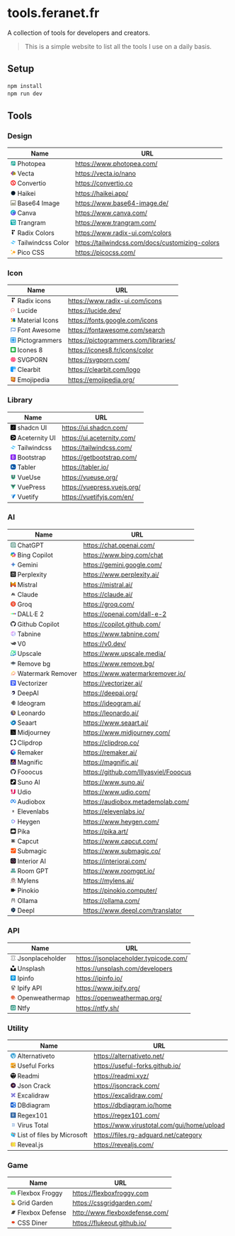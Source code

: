 # tools.feranet.fr

A collection of tools for developers and creators.

> This is a simple website to list all the tools I use on a daily basis.

## Setup

```bash
npm install
npm run dev
```

## Tools

### Design

| Name                                                                      | URL                                             |
| ------------------------------------------------------------------------- | ----------------------------------------------- |
| <img src="public/images/photopea.webp" width="12" /> Photopea             | https://www.photopea.com/                       |
| <img src="public/images/vecta.webp" width="12" /> Vecta                   | https://vecta.io/nano                           |
| <img src="public/images/convertio.webp" width="12" /> Convertio           | https://convertio.co                            |
| <img src="public/images/haikei.webp" width="12" /> Haikei                 | https://haikei.app/                             |
| <img src="public/images/base64.webp" width="12" /> Base64 Image           | https://www.base64-image.de/                    |
| <img src="public/images/canva.webp" width="12" /> Canva                   | https://www.canva.com/                          |
| <img src="public/images/trangram.webp" width="12" /> Trangram             | https://www.trangram.com/                       |
| <img src="public/images/radix.webp" width="12" /> Radix Colors            | https://www.radix-ui.com/colors                 |
| <img src="public/images/tailwindcss.webp" width="12" /> Tailwindcss Color | https://tailwindcss.com/docs/customizing-colors |
| <img src="public/images/picocss.webp" width="12" /> Pico CSS              | https://picocss.com/                            |

### Icon

| Name                                                                      | URL                                  |
| ------------------------------------------------------------------------- | ------------------------------------ |
| <img src="public/images/radix.webp" width="12" /> Radix icons             | https://www.radix-ui.com/icons       |
| <img src="public/images/lucide.webp" width="12" /> Lucide                 | https://lucide.dev/                  |
| <img src="public/images/material-icons.webp" width="12" /> Material Icons | https://fonts.google.com/icons       |
| <img src="public/images/font-awesome.webp" width="12" /> Font Awesome     | https://fontawesome.com/search       |
| <img src="public/images/pictogrammers.webp" width="12" /> Pictogrammers   | https://pictogrammers.com/libraries/ |
| <img src="public/images/icones8.webp" width="12" /> Icones 8              | https://icones8.fr/icons/color       |
| <img src="public/images/svgporn.webp" width="12" /> SVGPORN               | https://svgporn.com/                 |
| <img src="public/images/clearbit.webp" width="12" /> Clearbit             | https://clearbit.com/logo            |
| <img src="public/images/emojipedia.webp" width="12" /> Emojipedia         | https://emojipedia.org/              |

### Library

| Name                                                                    | URL                         |
| ----------------------------------------------------------------------- | --------------------------- |
| <img src="public/images/shadcn-ui.webp" width="12" /> shadcn UI         | https://ui.shadcn.com/      |
| <img src="public/images/aceternity-ui.webp" width="12" /> Aceternity UI | https://ui.aceternity.com/  |
| <img src="public/images/tailwindcss.webp" width="12" /> Tailwindcss     | https://tailwindcss.com/    |
| <img src="public/images/bootstrap.webp" width="12" /> Bootstrap         | https://getbootstrap.com/   |
| <img src="public/images/tabler.webp" width="12" /> Tabler               | https://tabler.io/          |
| <img src="public/images/vueuse.webp" width="12" /> VueUse               | https://vueuse.org/         |
| <img src="public/images/vuepress.webp" width="12" /> VuePress           | https://vuepress.vuejs.org/ |
| <img src="public/images/vuetify.webp" width="12" /> Vuetify             | https://vuetifyjs.com/en/   |

### AI

| Name                                                                            | URL                                   |
| ------------------------------------------------------------------------------- | ------------------------------------- |
| <img src="public/images/chatgpt.webp" width="12" /> ChatGPT                     | https://chat.openai.com/              |
| <img src="public/images/bing-copilot.webp" width="12" /> Bing Copilot           | https://www.bing.com/chat             |
| <img src="public/images/gemini.webp" width="12" /> Gemini                       | https://gemini.google.com/            |
| <img src="public/images/perplexity.webp" width="12" /> Perplexity               | https://www.perplexity.ai/            |
| <img src="public/images/mistral.webp" width="12" /> Mistral                     | https://mistral.ai/                   |
| <img src="public/images/claude.webp" width="12" /> Claude                       | https://claude.ai/                    |
| <img src="public/images/groq.webp" width="12" /> Groq                           | https://groq.com/                     |
| <img src="public/images/dalle2.webp" width="12" /> DALL·E 2                     | https://openai.com/dall-e-2           |
| <img src="public/images/github-copilot.webp" width="12" /> Github Copilot       | https://copilot.github.com/           |
| <img src="public/images/tabnine.webp" width="12" /> Tabnine                     | https://www.tabnine.com/              |
| <img src="public/images/v0.webp" width="12" /> V0                               | https://v0.dev/                       |
| <img src="public/images/upscale.webp" width="12" /> Upscale                     | https://www.upscale.media/            |
| <img src="public/images/remove-bg.webp" width="12" /> Remove bg                 | https://www.remove.bg/                |
| <img src="public/images/watermark-remover.webp" width="12" /> Watermark Remover | https://www.watermarkremover.io/      |
| <img src="public/images/vectorizer.webp" width="12" /> Vectorizer               | https://vectorizer.ai/                |
| <img src="public/images/deepai.webp" width="12" /> DeepAI                       | https://deepai.org/                   |
| <img src="public/images/ideogram.webp" width="12" /> Ideogram                   | https://ideogram.ai/                  |
| <img src="public/images/leonardo.webp" width="12" /> Leonardo                   | https://leonardo.ai/                  |
| <img src="public/images/seaart.webp" width="12" /> Seaart                       | https://www.seaart.ai/                |
| <img src="public/images/midjourney.webp" width="12" /> Midjourney               | https://www.midjourney.com/           |
| <img src="public/images/clipdrop.webp" width="12" /> Clipdrop                   | https://clipdrop.co/                  |
| <img src="public/images/remaker.webp" width="12" /> Remaker                     | https://remaker.ai/                   |
| <img src="public/images/magnific.webp" width="12" /> Magnific                   | https://magnific.ai/                  |
| <img src="public/images/github-copilot.webp" width="12" /> Fooocus              | https://github.com/lllyasviel/Fooocus |
| <img src="public/images/suno-ai.webp" width="12" /> Suno AI                     | https://www.suno.ai/                  |
| <img src="public/images/udio.webp" width="12" /> Udio                           | https://www.udio.com/                 |
| <img src="public/images/audiobox.webp" width="12" /> Audiobox                   | https://audiobox.metademolab.com/     |
| <img src="public/images/elevenlabs.webp" width="12" /> Elevenlabs               | https://elevenlabs.io/                |
| <img src="public/images/heygen.webp" width="12" /> Heygen                       | https://www.heygen.com/               |
| <img src="public/images/pika.webp" width="12" /> Pika                           | https://pika.art/                     |
| <img src="public/images/capcut.webp" width="12" /> Capcut                       | https://www.capcut.com/               |
| <img src="public/images/submagic.webp" width="12" /> Submagic                   | https://www.submagic.co/              |
| <img src="public/images/interiorai.webp" width="12" /> Interior AI              | https://interiorai.com/               |
| <img src="public/images/roomgpt.webp" width="12" /> Room GPT                    | https://www.roomgpt.io/               |
| <img src="public/images/mylens.webp" width="12" /> Mylens                       | https://mylens.ai/                    |
| <img src="public/images/pinokio.webp" width="12" /> Pinokio                     | https://pinokio.computer/             |
| <img src="public/images/ollama.webp" width="12" /> Ollama                       | https://ollama.com/                   |
| <img src="public/images/deepl.webp" width="12" /> Deepl                         | https://www.deepl.com/translator      |

### API

| Name                                                                        | URL                                   |
| --------------------------------------------------------------------------- | ------------------------------------- |
| <img src="public/images/jsonplaceholder.webp" width="12" /> Jsonplaceholder | https://jsonplaceholder.typicode.com/ |
| <img src="public/images/unsplash.webp" width="12" /> Unsplash               | https://unsplash.com/developers       |
| <img src="public/images/ipinfo.webp" width="12" /> Ipinfo                   | https://ipinfo.io/                    |
| <img src="public/images/ipify.webp" width="12" /> Ipify API                 | https://www.ipify.org/                |
| <img src="public/images/openweathermap.webp" width="12" /> Openweathermap   | https://openweathermap.org/           |
| <img src="public/images/ntfy.webp" width="12" /> Ntfy                       | https://ntfy.sh/                      |

### Utility

| Name                                                                                          | URL                                        |
| --------------------------------------------------------------------------------------------- | ------------------------------------------ |
| <img src="public/images/alternativeto.webp" width="12" /> Alternativeto                       | https://alternativeto.net/                 |
| <img src="public/images/useful-forks.webp" width="12" /> Useful Forks                         | https://useful-forks.github.io/            |
| <img src="public/images/readmi.webp" width="12" /> Readmi                                     | https://readmi.xyz/                        |
| <img src="public/images/jsoncrack.webp" width="12" /> Json Crack                              | https://jsoncrack.com/                     |
| <img src="public/images/excalidraw.webp" width="12" /> Excalidraw                             | https://excalidraw.com/                    |
| <img src="public/images/dbdiagram.webp" width="12" /> DBdiagram                               | https://dbdiagram.io/home                  |
| <img src="public/images/regex101.webp" width="12" /> Regex101                                 | https://regex101.com/                      |
| <img src="public/images/virustotal.webp" width="12" /> Virus Total                            | https://www.virustotal.com/gui/home/upload |
| <img src="public/images/ListoffilesbyMicrosoft.webp" width="12" /> List of files by Microsoft | https://files.rg-adguard.net/category      |
| <img src="public/images/revealjs.webp" width="12" /> Reveal.js                                | https://revealjs.com/                      |

### Game

| Name                                                                       | URL                            |
| -------------------------------------------------------------------------- | ------------------------------ |
| <img src="public/images/flexboxfroggy.webp" width="12" /> Flexbox Froggy   | https://flexboxfroggy.com      |
| <img src="public/images/gridgarden.webp" width="12" /> Grid Garden         | https://cssgridgarden.com/     |
| <img src="public/images/flexboxdefense.webp" width="12" /> Flexbox Defense | http://www.flexboxdefense.com/ |
| <img src="public/images/cssdiner.webp" width="12" /> CSS Diner             | https://flukeout.github.io/    |
